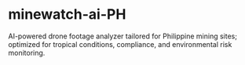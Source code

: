 # minewatch-ai-PH
AI-powered drone footage analyzer tailored for Philippine mining sites; optimized for tropical conditions, compliance, and environmental risk monitoring.
